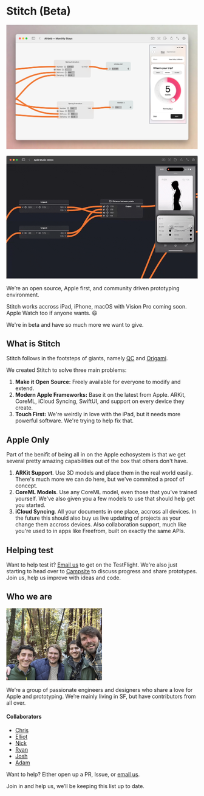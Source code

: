 # Stitch (Beta)

![header](README_Assets/airbnb-monthystays.png)

![header](README_Assets/CleanShot2024-06-25at23.07.52.gif)

We’re an open source, Apple first, and community driven prototyping environment.

Stitch works accross iPad, iPhone, macOS with Vision Pro coming soon. Apple Watch too if anyone wants. 😆

We're in beta and have so much more we want to give.

## What is Stitch
Stitch follows in the footsteps of giants, namely [QC](https://en.wikipedia.org/wiki/Quartz_Composer) and [Origami](http://origami.design).

We created Stitch to solve three main problems:

1. **Make it Open Source:** Freely available for everyone to modify and extend.
2. **Modern Apple Frameworks:** Base it on the latest from Apple. ARKit, CoreML, iCloud Syncing, SwiftUI, and support on every device they create.
3. **Touch First:** We're weirdly in love with the iPad, but it needs more powerful software. We're trying to help fix that.

## Apple Only
Part of the benifit of being all in on the Apple echosystem is that we get several pretty amazing capabilities out of the box that others don't have.

1. **ARKit Support**. Use 3D models and place them in the real world easily. There's much more we can do here, but we've commited a proof of concept.
2. **CoreML Models**. Use any CoreML model, even those that you've trained yourself. We've also given you a few models to use that should help get you started.
3. **iCloud Syncing**. All your documents in one place, accross all devices. In the future this should also buy us live updating of projects as your change them accross devices. Also collaboration support, much like you're used to in apps like Freefrom, built on exactly the same APIs.

## Helping test

Want to help test it? [Email us](mailto:bricks.muzzle_0t@icloud.com) to get on the TestFlight. We're also just starting to head over to [Campsite](https://app.campsite.co/stitch/posts) to discuss progress and share prototypes. Join us, help us improve with ideas and code. 

## Who we are

<img src="README_Assets/IMG_1489.jpeg" width=50% height=50%>

We’re a group of passionate engineers and designers who share a love for Apple and prototyping. We’re mainly living in SF, but have contributors from all over.

#### Collaborators
* [Chris](https://github.com/pianostringquartet)
* [Elliot](https://x.com/ellbosch)
* [Nick](https://x.com/nickarner)
* [Ryan](https://www.ryapapap.com)
* [Josh](https://x.com/joshuapekera)
* [Adam](https://adammenges.com)

Want to help? Either open up a PR, Issue, or [email us](mailto:bricks.muzzle_0t@icloud.com).

Join in and help us, we’ll be keeping this list up to date.
